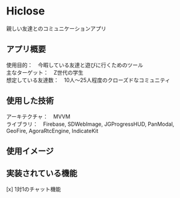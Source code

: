# Hiclose
親しい友達とのコミュニケーションアプリ

## アプリ概要
使用目的：　今暇している友達と遊びに行くためのツール  
主なターゲット：　Z世代の学生  
想定している友達数：　10人〜25人程度のクローズドなコミュニティ  

## 使用した技術
アーキテクチャ：　MVVM  
ライブラリ：　Firebase, SDWebImage, JGProgressHUD, PanModal, GeoFire, AgoraRtcEngine, IndicateKit

## 使用イメージ

## 実装されている機能
[x] 1対1のチャット機能


